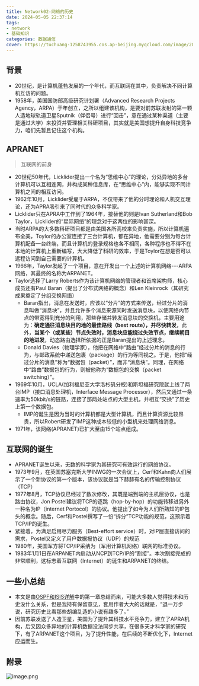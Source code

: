 ```yaml
---
title: Network02-网络的历史
date: 2024-05-05 22:37:14
tags:
- network
- 基础知识
categories: 数据通信
cover: https://tuchuang-1258743955.cos.ap-beijing.myqcloud.com/image/20240505223901.png
---
```

## 背景
- 20世纪，是计算机蓬勃发展的一个年代，而互联网在其中，负责解决不同计算机互访的问题。
- 1958年，美国国防部高级研究计划署（Advanced Research Projects Agency，ARPA）于年创立，之所以组建该机构，是要对前苏联发射的第一颗人造地球轨道卫星Sputnik（伴侣号）进行“回击”，意在通过某种渠道（主要是通过大学）来投资并管理相关科研项目，其实就是美国想提升自身科技竞争力，咱们先暂且记住这个机构。
## APRANET
> 互联网的前身
- 20世纪50年代，Licklider提出一个名为“思维中心”的理论，分处异地的多台计算机可以互相连网，并构成某种信息库，在“思维中心”内，能够实现不同计算机之间的相互访问。
- 1962年10月，Licklider受雇于ARPA，不仅带来了他的分时理论和人机交互理论，还为APRA吸引来了同时代的众多科学家。
- Licklider只在APRA中工作到了1964年，接替他的则是Ivan Sutherland和Bob Taylor，Licklider的“星际网络”的理念对于这两位的影响甚深。
- 当时ARPA的大多数科研项目都是由美国各所高校来负责实施，所以计算机遍布全美，Toylor的办公室连接了三台计算机，都在异地，他需要分别为每台计算机配备一台终端，而且计算机的登录规格也各不相同，各种程序也不得不在本地的计算机上重新编写，大大降低了科研的效率，于是Toylor在想是否可以远程访问到自己需要的计算机。
- 1966年，Taylor发起了一个项目，意在开发出一个上述的计算机网络---ARPA网络，其最终的名称为ARPANET。
- Taylor选择了Larry Roberts作为该计算机网络的管理者和首席架构师，核心成员还有Paul Baran（提出了分布式网络的概念）和Len Kleinrock（其研究成果奠定了分组交换网络）
	- Baran指出，消息在发送时，应该以“分片”的方式来传送，经过分片的消息叫做“消息块”，并且允许多个消息来源同时发送消息块，以使网络内节点的带宽得到充分的利用，那些存储并转发消息块的交换机，主要用途为：**确定通往消息块目的地的最佳路线（best route），并尽快转发**，此外，**当某个（或某些）节点失效时，消息块应能绕过失效节点，继续朝目的地进发**，动态路由选择所依据的正是Baran提出的上述理念。
	- Donald Davies（物理学家），他把在网络中“路由”经过分片的消息的行为，与邮政系统中递送包裹（package）的行为等同视之。于是，他把“经过分片的消息”称为“数据包（packet）”，而非“消息块”。同理，在网络中“路由”数据包的行为，则被他称为“数据包的交换（packet switching）”。
- 1969年10月，UCLA(加利福尼亚大学洛杉矶分校)和斯坦福研究院就上线了两台IMP（接口消息处理机，Interface Message Processor），然后又通过一条速率为50kbit/s的链路，连接了那两处站点的大型主机，并相互“交换”了历史上第一个数据包。
	- IMP的诞生是因为当时的计算机都是大型计算机，而且计算资源比较昂贵，所以Robert研发了IMP这种成本较低的小型机来处理网络消息。
- 1971年，该网络(APRANET)已扩大至由15个站点组成。
## 互联网的诞生
- APRANET诞生以来，无数的科学家为其研究可有效运行的网络协议。
- 1973年9月，在英国苏塞克斯大学INWG的一次会议上，Cerf和Kahn向人们展示了一个新协议的第一个版本，该协议就是当下赫赫有名的传输控制协议（TCP）
- 1977年8月，TCP协议已经过了数次修改，其既是端到端的主机层协议，也是路由协议，Jon Postel建议将TCP的逐跳（hop-by-hop）的功能转移进另外一种名为IP（internet Portocol）的协议。他提出了如今为人们所熟知的IP包头的概念。随后，Cerf和Postel撰写了一份“拆分”TCP功能的规范，这预示着TCP/IP的诞生。
- 紧接着，为满足启用尽力服务（Best-effort service）时，对IP层直接访问的需求，Postel又定义了用户数据报协议（UDP）的规范
- 1980年，美国军方将TCP/IP采纳为（军用计算机网络）联网的标准协议。
- 1983年1月1日在ARPANET内启动从NCP到TCP/IP的“割接”。本次割接完成的非常顺利，这标志着互联网（Internet）的诞生和ARPANET的终结。

## 一些小总结
- 本文是由<u>OSPF和ISIS详解</u>中的第一章总结而来，可能大多数人觉得技术和历史没什么关系，但是我持有保留意见，套用作者大大的话就是，“退一万步说，研究历史比看那些胡编乱造的小说有趣多了。”
- 因前苏联发送了人造卫星，美国为了提升其科技水平竞争力，建立了APRA机构，后又因众多异地的计算机数据没法同步共享，在很多天才科学家的研究下，有了ARPANET这个项目，为了提升性能，在后续的不断优化下，Internet应运而生。

## 附录
![image.png](https://tuchuang-1258743955.cos.ap-beijing.myqcloud.com/image/20240506203912.png)